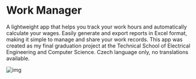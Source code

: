 # Work Manager

A lightweight app that helps you track your work hours and automatically calculate your wages. Easily generate and export reports in Excel format, making it simple to manage and share your work records. This app was created as my final graduation project at the Technical School of Electrical Engineering and Computer Science. Czech language only, no translations available.

![img](https://i.imgur.com/EKstSuC.png)
